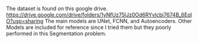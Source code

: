 The dataset is found on this google drive.
https://drive.google.com/drive/folders/1yNfUz75lJz0Od6RYvlcbi7674B_6EqlO?usp=sharing
The main models are UNet, FCNN, and Autoencoders. 
Other Models are included for reference since I tried them but they poorly performed in this Segmentation problem. 
